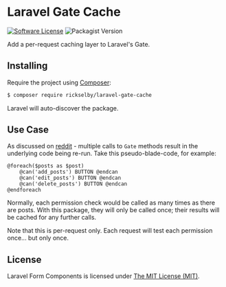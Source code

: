 Laravel Gate Cache
==================

[![Software License](https://img.shields.io/badge/license-MIT-brightgreen.svg)](LICENSE)
![Packagist Version](https://img.shields.io/packagist/v/rickselby/laravel-gate-cache)

Add a per-request caching layer to Laravel's Gate. 

## Installing

Require the project using [Composer](https://getcomposer.org):

```bash
$ composer require rickselby/laravel-gate-cache
```

Laravel will auto-discover the package.

## Use Case

As discussed on [reddit](https://www.reddit.com/r/laravel/comments/9mknx6/) - multiple calls to `Gate` methods 
result in the underlying code being re-run. Take this pseudo-blade-code, for example:

```
@foreach($posts as $post)
    @can('add_posts') BUTTON @endcan
    @can('edit_posts') BUTTON @endcan
    @can('delete_posts') BUTTON @endcan
@endforeach
```

Normally, each permission check would be called as many times as there are posts. With this package, 
they will only be called once; their results will be cached for any further calls.

Note that this is per-request only. Each request will test each permission once... but only once.

## License

Laravel Form Components is licensed under [The MIT License (MIT)](LICENSE).
